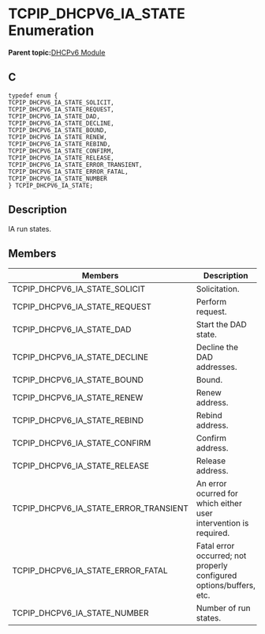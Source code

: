 # TCPIP\_DHCPV6\_IA\_STATE Enumeration

**Parent topic:**[DHCPv6 Module](GUID-0B7ADACD-E078-4FE5-BC6A-B7CABFE390D3.md)

## C

```
typedef enum {
TCPIP_DHCPV6_IA_STATE_SOLICIT,
TCPIP_DHCPV6_IA_STATE_REQUEST,
TCPIP_DHCPV6_IA_STATE_DAD,
TCPIP_DHCPV6_IA_STATE_DECLINE,
TCPIP_DHCPV6_IA_STATE_BOUND,
TCPIP_DHCPV6_IA_STATE_RENEW,
TCPIP_DHCPV6_IA_STATE_REBIND,
TCPIP_DHCPV6_IA_STATE_CONFIRM,
TCPIP_DHCPV6_IA_STATE_RELEASE,
TCPIP_DHCPV6_IA_STATE_ERROR_TRANSIENT,
TCPIP_DHCPV6_IA_STATE_ERROR_FATAL,
TCPIP_DHCPV6_IA_STATE_NUMBER
} TCPIP_DHCPV6_IA_STATE;
```

## Description

IA run states.

## Members

|Members|Description|
|-------|-----------|
|TCPIP\_DHCPV6\_IA\_STATE\_SOLICIT|Solicitation.|
|TCPIP\_DHCPV6\_IA\_STATE\_REQUEST|Perform request.|
|TCPIP\_DHCPV6\_IA\_STATE\_DAD|Start the DAD state.|
|TCPIP\_DHCPV6\_IA\_STATE\_DECLINE|Decline the DAD addresses.|
|TCPIP\_DHCPV6\_IA\_STATE\_BOUND|Bound.|
|TCPIP\_DHCPV6\_IA\_STATE\_RENEW|Renew address.|
|TCPIP\_DHCPV6\_IA\_STATE\_REBIND|Rebind address.|
|TCPIP\_DHCPV6\_IA\_STATE\_CONFIRM|Confirm address.|
|TCPIP\_DHCPV6\_IA\_STATE\_RELEASE|Release address.|
|TCPIP\_DHCPV6\_IA\_STATE\_ERROR\_TRANSIENT|An error ocurred for which either user intervention is required.|
|TCPIP\_DHCPV6\_IA\_STATE\_ERROR\_FATAL|Fatal error occurred; not properly configured options/buffers, etc.|
|TCPIP\_DHCPV6\_IA\_STATE\_NUMBER|Number of run states.|

